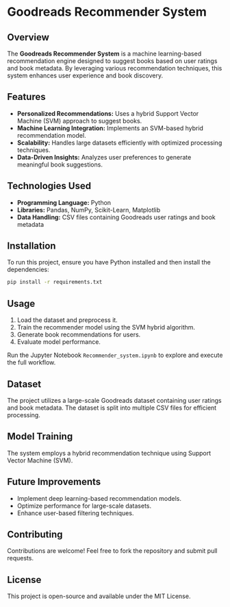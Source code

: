# Goodreads Recommender System

## Overview
The **Goodreads Recommender System** is a machine learning-based recommendation engine designed to suggest books based on user ratings and book metadata. By leveraging various recommendation techniques, this system enhances user experience and book discovery.

## Features
- **Personalized Recommendations:** Uses a hybrid Support Vector Machine (SVM) approach to suggest books.
- **Machine Learning Integration:** Implements an SVM-based hybrid recommendation model.
- **Scalability:** Handles large datasets efficiently with optimized processing techniques.
- **Data-Driven Insights:** Analyzes user preferences to generate meaningful book suggestions.

## Technologies Used
- **Programming Language:** Python
- **Libraries:** Pandas, NumPy, Scikit-Learn, Matplotlib
- **Data Handling:** CSV files containing Goodreads user ratings and book metadata

## Installation
To run this project, ensure you have Python installed and then install the dependencies:

```sh
pip install -r requirements.txt
```

## Usage
1. Load the dataset and preprocess it.
2. Train the recommender model using the SVM hybrid algorithm.
3. Generate book recommendations for users.
4. Evaluate model performance.

Run the Jupyter Notebook `Recommender_system.ipynb` to explore and execute the full workflow.

## Dataset
The project utilizes a large-scale Goodreads dataset containing user ratings and book metadata. The dataset is split into multiple CSV files for efficient processing.

## Model Training
The system employs a hybrid recommendation technique using Support Vector Machine (SVM).

## Future Improvements
- Implement deep learning-based recommendation models.
- Optimize performance for large-scale datasets.
- Enhance user-based filtering techniques.

## Contributing
Contributions are welcome! Feel free to fork the repository and submit pull requests.

## License
This project is open-source and available under the MIT License.
